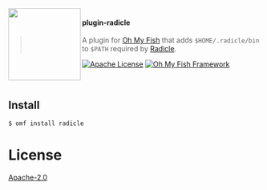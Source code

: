 <img src="https://cdn.rawgit.com/oh-my-fish/oh-my-fish/master/docs/logo.svg" align="left" width="144px" height="144px"/>

#### plugin-radicle
> A plugin for [Oh My Fish][omf-link] that adds `$HOME/.radicle/bin` to `$PATH` required by [Radicle].

[![Apache License](https://img.shields.io/badge/license-Apache-007EC7.svg?style=flat-square)](/LICENSE)
[![Oh My Fish Framework](https://img.shields.io/badge/Oh%20My%20Fish-Framework-007EC7.svg?style=flat-square)](https://www.github.com/oh-my-fish/oh-my-fish)

<br/>

## Install

```fish
$ omf install radicle
```

 # License

[Apache-2.0](http://opensource.org/licenses/Apache-2.0)

[omf-link]:       https://www.github.com/oh-my-fish/oh-my-fish

[license-badge]:  https://img.shields.io/badge/license-MIT-007EC7.svg?style=flat-square
[Radicle]:        https://radicle.xyz
